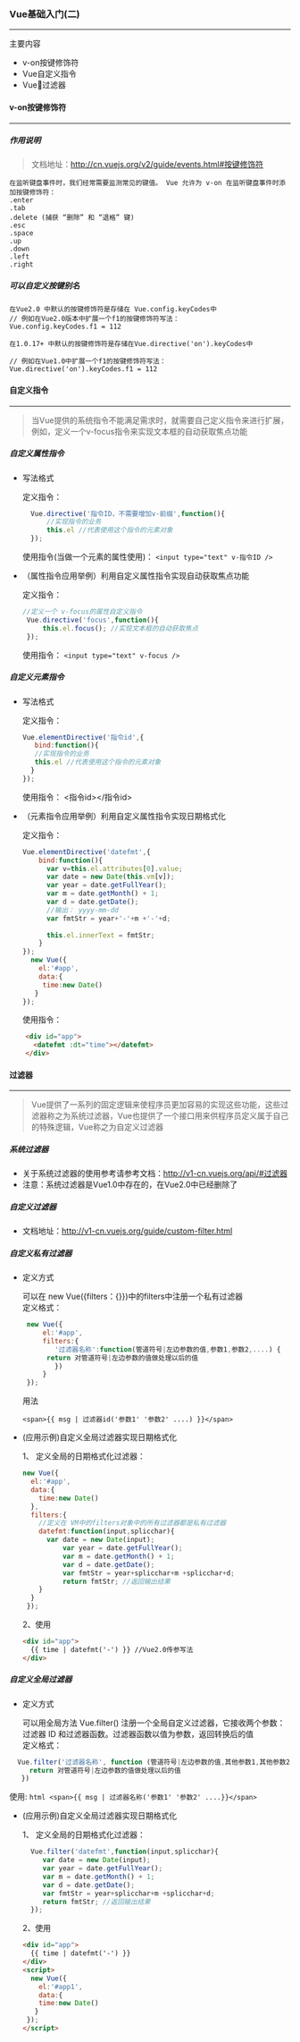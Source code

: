 ### Vue基础入门(二)
***
主要内容
- v-on按键修饰符
- Vue自定义指令
- Vue过滤器

#### v-on按键修饰符
***
##### 作用说明

> 文档地址：http://cn.vuejs.org/v2/guide/events.html#按键修饰符

	在监听键盘事件时，我们经常需要监测常见的键值。 Vue 允许为 v-on 在监听键盘事件时添加按键修饰符：
	.enter
	.tab
	.delete (捕获 “删除” 和 “退格” 键)
	.esc
	.space
	.up
	.down
	.left
	.right

##### 可以自定义按键别名

	在Vue2.0 中默认的按键修饰符是存储在 Vue.config.keyCodes中
	// 例如在Vue2.0版本中扩展一个f1的按键修饰符写法：
	Vue.config.keyCodes.f1 = 112
	
	在1.0.17+ 中默认的按键修饰符是存储在Vue.directive('on').keyCodes中                                         
	
	// 例如在Vue1.0中扩展一个f1的按键修饰符写法：
	Vue.directive('on').keyCodes.f1 = 112

#### 自定义指令
***
> 当Vue提供的系统指令不能满足需求时，就需要自己定义指令来进行扩展，例如，定义一个v-focus指令来实现文本框的自动获取焦点功能

##### 自定义属性指令

- 写法格式

   定义指令：
  ```javascript
    Vue.directive('指令ID，不需要增加v-前缀',function(){
   		//实现指令的业务
   		this.el //代表使用这个指令的元素对象
   	});
  ```

   	使用指令(当做一个元素的属性使用)：
   	`<input type="text" v-指令ID />`

- （属性指令应用举例）利用自定义属性指令实现自动获取焦点功能

   定义指令：
   ```javascript
   //定义一个 v-focus的属性自定义指令
   	Vue.directive('focus',function(){
   		this.el.focus(); //实现文本框的自动获取焦点
   	});
   ```
   使用指令：
   `<input type="text" v-focus />`
##### 自定义元素指令

- 写法格式

	定义指令：
	```javascript
    Vue.elementDirective('指令id',{
       bind:function(){
       //实现指令的业务
       this.el //代表使用这个指令的元素对象
      }
    });
  ```

	使用指令：
	  <指令id></指令id> 

- （元素指令应用举例）利用自定义属性指令实现日期格式化

	定义指令：
	```javascript
    Vue.elementDirective('datefmt',{
        bind:function(){
          var v=this.el.attributes[0].value;	
  	      var date = new Date(this.vm[v]); 
          var year = date.getFullYear();
          var m = date.getMonth() + 1;
          var d = date.getDate();
          //输出： yyyy-mm-dd
          var fmtStr = year+'-'+m +'-'+d;
        
          this.el.innerText = fmtStr;
        }
    });    
	  new Vue({
        el:'#app',
        data:{
         time:new Date()
       }    	
	});
  ```
	
	使用指令：
```html
    <div id="app">
      <datefmt :dt="time"></datefmt>
    </div>
```

#### 过滤器
***
> Vue提供了一系列的固定逻辑来使程序员更加容易的实现这些功能，这些过滤器称之为系统过滤器，Vue也提供了一个接口用来供程序员定义属于自己的特殊逻辑，Vue称之为自定义过滤器

##### 系统过滤器

- 关于系统过滤器的使用参考请参考文档：http://v1-cn.vuejs.org/api/#过滤器
- 注意：系统过滤器是Vue1.0中存在的，在Vue2.0中已经删除了

##### 自定义过滤器

- 文档地址：http://v1-cn.vuejs.org/guide/custom-filter.html

##### 自定义私有过滤器

- 定义方式

   可以在 new Vue({filters：{}})中的filters中注册一个私有过滤器
   ​	
   ​	定义格式：
   ```javascript
    new Vue({
   		el:'#app',	
   		filters:{		
   		   '过滤器名称':function(管道符号|左边参数的值,参数1,参数2,....) {
   	     return 对管道符号|左边参数的值做处理以后的值
   		   })    
   		}
   	});
   ```
   用法

   `<span>{{ msg | 过滤器id('参数1' '参数2' ....) }}</span>`

- (应用示例)自定义全局过滤器实现日期格式化

	1、 定义全局的日期格式化过滤器：
	```javascript
    new Vue({
      el:'#app',
      data:{
        time:new Date()
      },
      filters:{
        //定义在 VM中的filters对象中的所有过滤器都是私有过滤器
        datefmt:function(input,splicchar){
          var date = new Date(input); 
              var year = date.getFullYear();
              var m = date.getMonth() + 1;
              var d = date.getDate();        	
              var fmtStr = year+splicchar+m +splicchar+d;
              return fmtStr; //返回输出结果
        }
      }
     });
  ```
	
	2、使用
	```html
    <div id="app">
      {{ time | datefmt('-') }} //Vue2.0传参写法
    </div>
  ```

##### 自定义全局过滤器

- 定义方式

   可以用全局方法 Vue.filter() 注册一个全局自定义过滤器，它接收两个参数：过滤器 ID 和过滤器函数。过滤器函数以值为参数，返回转换后的值	
   定义格式：
```javascript
  Vue.filter('过滤器名称', function (管道符号|左边参数的值,其他参数1,其他参数2,....) {
   	 return 对管道符号|左边参数的值做处理以后的值
   })
```
  使用:
   	```html
    <span>{{ msg | 过滤器名称('参数1' '参数2' ....}}</span>
     ```

- (应用示例)自定义全局过滤器实现日期格式化

	1、 定义全局的日期格式化过滤器：	
  ```javascript
   	Vue.filter('datefmt',function(input,splicchar){
   	   var date = new Date(input); 
   	   var year = date.getFullYear();
   	   var m = date.getMonth() + 1;
   	   var d = date.getDate();        	
   	   var fmtStr = year+splicchar+m +splicchar+d;
   	   return fmtStr; //返回输出结果
    });    
  ```
	
	2、使用
	```html
    <div id="app">
      {{ time | datefmt('-') }}
    </div>
	<script>  
      new Vue({
        el:'#app1',
        data:{
        time:new Date()
       }
     });
    </script>
  ```